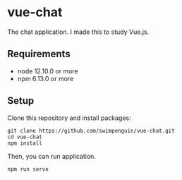 # vue-chat

The chat application.
I made this to study Vue.js.

## Requirements

- node 12.10.0 or more
- npm 6.13.0 or more

## Setup

Clone this repository and install packages:

```
git clone https://github.com/swimpenguin/vue-chat.git
cd vue-chat
npm install
```

Then, you can run application.

```
npm run serve
```
